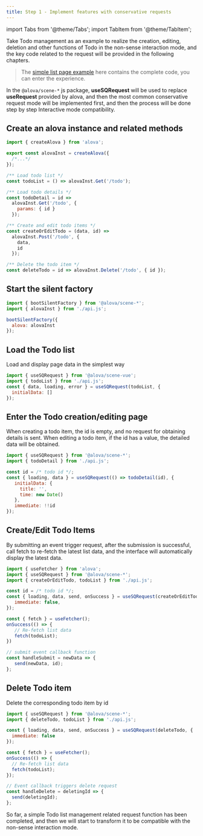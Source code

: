 ```yaml
---
title: Step 1 - Implement features with conservative requests
---
```


import Tabs from '@theme/Tabs';
import TabItem from '@theme/TabItem';

Take Todo management as an example to realize the creation, editing, deletion and other functions of Todo in the non-sense interaction mode, and the key code related to the request will be provided in the following chapters.

> The [simple list page example](/v2/tutorial/example/silent-submit-simple-list) here contains the complete code, you can enter the experience.

In the `@alova/scene-*` js package, **useSQRequest** will be used to replace **useRequest** provided by alova, and then the most common conservative request mode will be implemented first, and then the process will be done step by step Interactive mode compatibility.

## Create an alova instance and related methods

```javascript title="api.js"
import { createAlova } from 'alova';

export const alovaInst = createAlova({
  /*...*/
});

/** Load todo list */
const todoList = () => alovaInst.Get('/todo');

/** Load todo details */
const todoDetail = id =>
  alovaInst.Get('/todo', {
    params: { id }
  });

/** Create and edit todo items */
const createOrEditTodo = (data, id) =>
  alovaInst.Post('/todo', {
    data,
    id
  });

/** Delete the todo item */
const deleteTodo = id => alovaInst.Delete('/todo', { id });
```

## Start the silent factory

```javascript title="main.js"
import { bootSilentFactory } from '@alova/scene-*';
import { alovaInst } from './api.js';

bootSilentFactory({
  alova: alovaInst
});
```

## Load the Todo list

Load and display page data in the simplest way

```javascript
import { useSQRequest } from '@alova/scene-vue';
import { todoList } from './api.js';
const { data, loading, error } = useSQRequest(todoList, {
  initialData: []
});
```

## Enter the Todo creation/editing page

When creating a todo item, the id is empty, and no request for obtaining details is sent. When editing a todo item, if the id has a value, the detailed data will be obtained.

```javascript
import { useSQRequest } from '@alova/scene-*';
import { todoDetail } from './api.js';

const id = /* todo id */;
const { loading, data } = useSQRequest(() => todoDetail(id), {
   initialData: {
     title: '',
     time: new Date()
   },
   immediate: !!id
});
```

## Create/Edit Todo Items

By submitting an event trigger request, after the submission is successful, call fetch to re-fetch the latest list data, and the interface will automatically display the latest data.

```javascript
import { useFetcher } from 'alova';
import { useSQRequest } from '@alova/scene-*';
import { createOrEditTodo, todoList } from './api.js';

const id = /* todo id */;
const { loading, data, send, onSuccess } = useSQRequest(createOrEditTodo, {
   immediate: false,
});

const { fetch } = useFetcher();
onSuccess(() => {
   // Re-fetch list data
   fetch(todoList);
})

// submit event callback function
const handleSubmit = newData => {
   send(newData, id);
};

```

## Delete Todo item

Delete the corresponding todo item by id

```javascript
import { useSQRequest } from '@alova/scene-*';
import { deleteTodo, todoList } from './api.js';

const { loading, data, send, onSuccess } = useSQRequest(deleteTodo, {
  immediate: false
});

const { fetch } = useFetcher();
onSuccess(() => {
  // Re-fetch list data
  fetch(todoList);
});

// Event callback triggers delete request
const handleDelete = deletingId => {
  send(deletingId);
};
```

So far, a simple Todo list management related request function has been completed, and then we will start to transform it to be compatible with the non-sense interaction mode.
